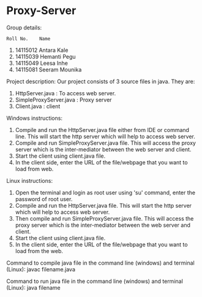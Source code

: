 # Proxy-Server
Group details:

	Roll No.    Name
1. 14115012             Antara Kale
2. 14115039             Hemanti Pegu  
3. 14115049             Leesa Inhe  
4. 14115081             Seeram Mounika

Project description:
Our project consists of 3 source files in java. They are:
1) HttpServer.java : To access web server.
2) SimpleProxyServer.java : Proxy server
3) Client.java : client

Windows instructions:
1) Compile and run the HttpServer.java file either from IDE or command line. This will start the http server which will help to access web server. 
2) Compile and run SimpleProxyServer.java file. This will access the proxy server which is the inter-mediator between the web server and client.
3) Start the client using client.java file.
4) In the client side, enter the URL of the file/webpage that you want to load from web.

Linux instructions:
1) Open the terminal and login as root user using 'su' command, enter the password of root user.
1) Compile and run the HttpServer.java file. This will start the http server which will help to access web server. 
2) Then compile and run SimpleProxyServer.java file. This will access the proxy server which is the inter-mediator between the web server and client.
3) Start the client using client.java file.
4) In the client side, enter the URL of the file/webpage that you want to load from the web.

Command to compile java file in the command line (windows) and terminal (Linux):
javac filename.java

Command to run java file in the command line (windows) and terminal (Linux):
java filename
